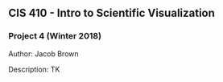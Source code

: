 ## CIS 410 - Intro to Scientific Visualization
### Project 4 (Winter 2018)

Author: Jacob Brown

Description: TK
